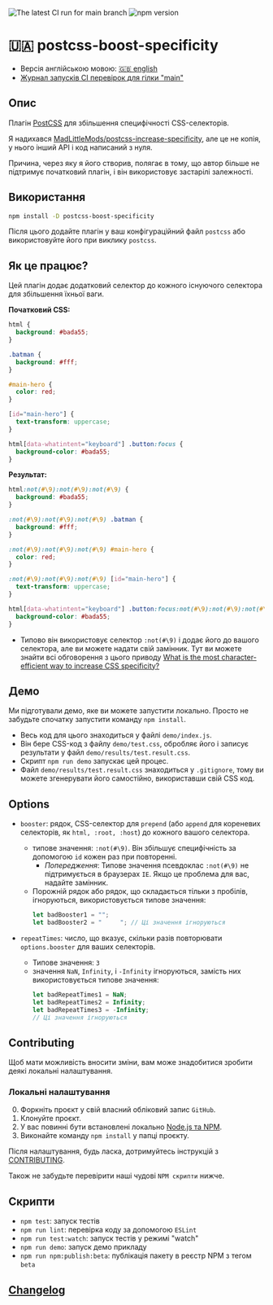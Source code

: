 ![The latest CI run for main branch](https://github.com/ukrcode/postcss-boost-specificity/actions/workflows/ci.yml/badge.svg?event=push&branch=main) ![npm version](https://badge.fury.io/js/postcss-boost-specificity.svg)

# 🇺🇦 postcss-boost-specificity

- Версія англійською мовою: [🇬🇧 english](../README.md)
- [Журнал запусків CI перевірок для гілки "main"](https://github.com/ukrcode/postcss-boost-specificity/actions/workflows/ci.yml?query=branch%3Amain)

## Опис

Плагін [PostCSS](https://github.com/postcss/postcss) для збільшення специфічності CSS-селекторів.

Я надихався [MadLittleMods/postcss-increase-specificity](https://github.com/MadLittleMods/postcss-increase-specificity), але це не копія, у нього інший API і код написаний з нуля.

Причина, через яку я його створив, полягає в тому, що автор більше не підтримує початковий плагін, і він використовує застарілі залежності.

## Використання

```bash
npm install -D postcss-boost-specificity
```

Після цього додайте плагін у ваш конфігураційний файл `postcss` або використовуйте його при виклику `postcss`.

## Як це працює?

Цей плагін додає додатковий селектор до кожного існуючого селектора для збільшення їхньої ваги.

**Початковий CSS:**

```css
html {
  background: #bada55;
}

.batman {
  background: #fff;
}

#main-hero {
  color: red;
}

[id="main-hero"] {
  text-transform: uppercase;
}

html[data-whatintent="keyboard"] .button:focus {
  background-color: #bada55;
}
```

**Результат:**

```css
html:not(#\9):not(#\9):not(#\9) {
  background: #bada55;
}

:not(#\9):not(#\9):not(#\9) .batman {
  background: #fff;
}

:not(#\9):not(#\9):not(#\9) #main-hero {
  color: red;
}

:not(#\9):not(#\9):not(#\9) [id="main-hero"] {
  text-transform: uppercase;
}

html[data-whatintent="keyboard"] .button:focus:not(#\9):not(#\9):not(#\9) {
  background-color: #bada55;
}
```

- Типово він використовує селектор `:not(#\9)` і додає його до вашого селектора, але ви можете надати свій замінник. Тут ви можете знайти всі обговорення з цього приводу [What is the most character-efficient way to increase CSS specificity?](https://stackoverflow.com/questions/19399625/what-is-the-most-character-efficient-way-to-increase-css-specificity)

## Демо

Ми підготували демо, яке ви можете запустити локально. Просто не забудьте спочатку запустити команду `npm install`.

- Весь код для цього знаходиться у файлі `demo/index.js`.
- Він бере CSS-код з файлу `demo/test.css`, обробляє його і записує результати у файл `demo/results/test.result.css`.
- Скрипт `npm run demo` запускає цей процес.
- Файл `demo/results/test.result.css` знаходиться у `.gitignore`, тому ви можете згенерувати його самостійно, використавши свій CSS код.

## Options

- `booster`: рядок, CSS-селектор для `prepend` (або `append` для кореневих селекторів, як `html, :root, :host`) до кожного вашого селектора.

  - типове значення: `:not(#\9)`. Він збільшує специфічність за допомогою `id` кожен раз при повторенні.
    - _Попередження_: Типове значення псевдоклас `:not(#\9)` не підтримується в браузерах `IE`. Якщо це проблема для вас, надайте замінник.
  - Порожній рядок або рядок, що складається тільки з пробілів, ігноруються, використовується типове значення:
    ```js
    let badBooster1 = "";
    let badBooster2 = "     "; // Ці значення ігноруються
    ```

- `repeatTimes`: число, що вказує, скільки разів повторювати `options.booster` для ваших селекторів.
  - Типове значення: `3`
  - значення `NaN`, `Infinity`, і `-Infinity` ігноруються, замість них використовується типове значення:
    ```js
    let badRepeatTimes1 = NaN;
    let badRepeatTimes2 = Infinity;
    let badRepeatTimes3 = -Infinity;
    // Ці значення ігноруються
    ```

## Contributing

Щоб мати можливість вносити зміни, вам може знадобитися зробити деякі локальні налаштування.

### Локальні налаштування

0. Форкніть проєкт у свій власний обліковий запис `GitHub`.
1. Клонуйте проєкт.
2. У вас повинні бути встановлені локально [Node.js та NPM](https://nodejs.org/en).
3. Виконайте команду `npm install` у папці проєкту.

Після налаштування, будь ласка, дотримуйтесь інструкцій з [CONTRIBUTING](./CONTRIBUTING_uk.md).

Також не забудьте перевірити наші чудові `NPM скрипти` нижче.

## Скрипти

- `npm test`: запуск тестів
- `npm run lint`: перевірка коду за допомогою `ESLint`
- `npm run test:watch`: запуск тестів у режимі "watch"
- `npm run demo`: запуск демо прикладу
- `npm run npm:publish:beta`: публікація пакету в реєстр NPM з тегом `beta`

## [Changelog](./CHANGELOG.md)
